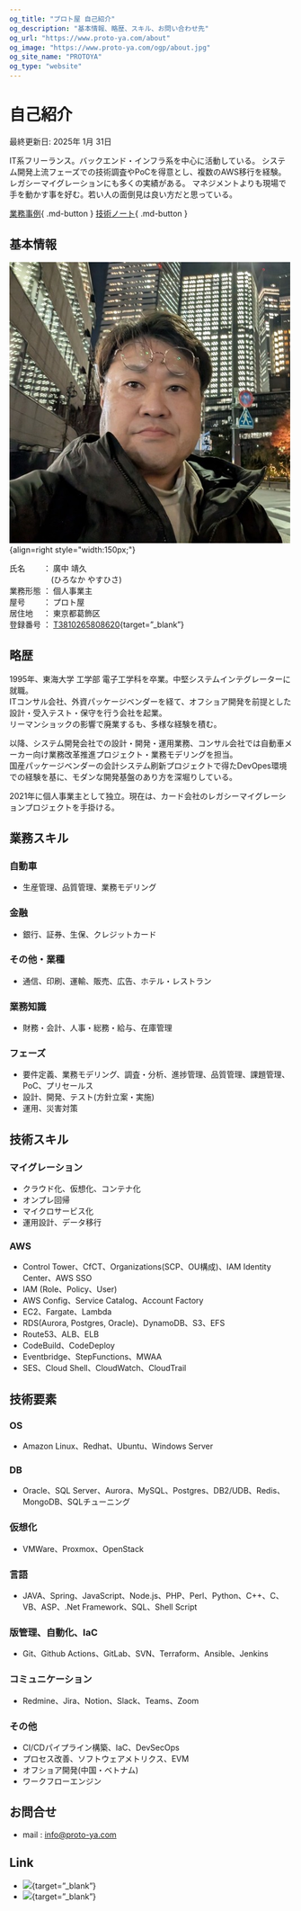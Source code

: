 ```yaml
---
og_title: "プロト屋 自己紹介"
og_description: "基本情報、略歴、スキル、お問い合わせ先"
og_url: "https://www.proto-ya.com/about"
og_image: "https://www.proto-ya.com/ogp/about.jpg"
og_site_name: "PROTOYA"
og_type: "website"
---
```

# 自己紹介
<p class="update-date">最終更新日: 2025年 1月 31日</p>
IT系フリーランス。バックエンド・インフラ系を中心に活動している。  
システム開発上流フェーズでの技術調査やPoCを得意とし、複数のAWS移行を経験。  
レガシーマイグレーションにも多くの実績がある。  
マネジメントよりも現場で手を動かす事を好む。若い人の面倒見は良い方だと思っている。

[業務事例](case/index.md){ .md-button }
[技術ノート](tech-notes/index.md){ .md-button }

## 基本情報

![profile photo](images/profile-photo.jpg){align=right style="width:150px;"}

  氏名　　 ： 廣中 靖久  
  　　　　　 (ひろなか やすひさ)   
  業務形態 ： 個人事業主  
  屋号　　 ： プロト屋  
  居住地　 ： 東京都葛飾区  
  登録番号 ： [T3810265808620](https://www.invoice-kohyo.nta.go.jp/regno-search/detail?selRegNo=3810265808620){target=”_blank”}  

## 略歴
1995年、東海大学 工学部 電子工学科を卒業。中堅システムインテグレーターに就職。  
ITコンサル会社、外資パッケージベンダーを経て、オフショア開発を前提とした設計・受入テスト・保守を行う会社を起業。  
リーマンショックの影響で廃業するも、多様な経験を積む。

以降、システム開発会社での設計・開発・運用業務、コンサル会社では自動車メーカー向け業務改革推進プロジェクト・業務モデリングを担当。  
国産パッケージベンダーの会計システム刷新プロジェクトで得たDevOpes環境での経験を基に、モダンな開発基盤のあり方を深堀りしている。

2021年に個人事業主として独立。現在は、カード会社のレガシーマイグレーションプロジェクトを手掛ける。

## 業務スキル
### 自動車
- 生産管理、品質管理、業務モデリング
### 金融
- 銀行、証券、生保、クレジットカード
### その他・業種
- 通信、印刷、運輸、販売、広告、ホテル・レストラン
### 業務知識
- 財務・会計、人事・総務・給与、在庫管理
### フェーズ
- 要件定義、業務モデリング、調査・分析、進捗管理、品質管理、課題管理、PoC、プリセールス
- 設計、開発、テスト(方針立案・実施)
- 運用、災害対策

## 技術スキル
### マイグレーション
- クラウド化、仮想化、コンテナ化
- オンプレ回帰
- マイクロサービス化
- 運用設計、データ移行
### AWS
- Control Tower、CfCT、Organizations(SCP、OU構成)、IAM Identity Center、AWS SSO
- IAM (Role、Policy、User)
- AWS Config、Service Catalog、Account Factory
- EC2、Fargate、Lambda
- RDS(Aurora, Postgres, Oracle)、DynamoDB、S3、EFS
- Route53、ALB、ELB
- CodeBuild、CodeDeploy
- Eventbridge、StepFunctions、MWAA
- SES、Cloud Shell、CloudWatch、CloudTrail

## 技術要素
### OS
- Amazon Linux、Redhat、Ubuntu、Windows Server  
### DB
- Oracle、SQL Server、Aurora、MySQL、Postgres、DB2/UDB、Redis、MongoDB、SQLチューニング
### 仮想化
- VMWare、Proxmox、OpenStack  
### 言語
- JAVA、Spring、JavaScript、Node.js、PHP、Perl、Python、C++、C、VB、ASP、.Net Framework、SQL、Shell Script  
### 版管理、自動化、IaC
- Git、Github Actions、GitLab、SVN、Terraform、Ansible、Jenkins
### コミュニケーション
- Redmine、Jira、Notion、Slack、Teams、Zoom
### その他
- CI/CDパイプライン構築、IaC、DevSecOps
- プロセス改善、ソフトウェアメトリクス、EVM
- オフショア開発(中国・ベトナム)
- ワークフローエンジン

## お問合せ
- mail : [info@proto-ya.com](mailto:info@proto-ya.com)

## Link
- [<img src="../images/x-logo.svg" width="18px">](https://x.com/proto_ya){target=”_blank”}
- [<img src="../images/Eight.svg" width="80px">](https://8card.net/p/39651683988){target=”_blank”}
